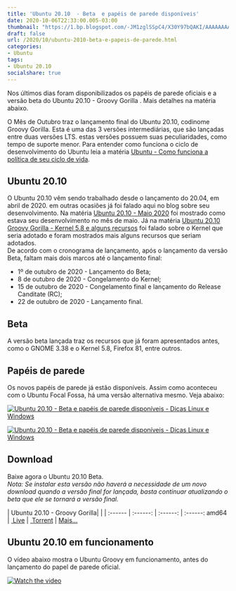 ```yaml
---
title: 'Ubuntu 20.10  - Beta  e papéis de parede disponíveis'
date: 2020-10-06T22:33:00.005-03:00
thumbnail: "https://1.bp.blogspot.com/-JM1zglSSpC4/X30Y97bQAKI/AAAAAAAAQOM/RR5MtzK4cn82rlNDHqGJVPX68s_ZTA0GgCNcBGAsYHQ/s16000/Ubuntu_20.10_Beta.png"
draft: false
url: /2020/10/ubuntu-2010-beta-e-papeis-de-parede.html
categories:
- Ubuntu
tags: 
- Ubuntu 20.10
socialshare: true
---
```


Nos últimos dias foram disponibilizados os papéis de parede oficiais e a versão beta do Ubuntu 20.10 - Groovy Gorilla . Mais detalhes na matéria abaixo.

<!--more-->

O Mês de Outubro traz o lançamento final do Ubuntu 20.10, codinome Groovy Gorilla. Esta é uma das 3 versões intermediárias, que são lançadas entre duas versões LTS. estas versões possuem suas peculiaridades, como tempo de suporte menor. Para entender como funciona o ciclo de desenvolvimento do Ubuntu leia a matéria [Ubuntu - Como funciona a política de seu ciclo de vida](https://info.wsouza.com.br/2019/03/ubuntu-como-funciona-politica-de-seu-ciclo-de-vida.html).  
  

## Ubuntu 20.10

  
O Ubuntu 20.10 vêm sendo trabalhado desde o lançamento do 20.04, em abril de 2020. em outras ocasiões já foi falado aqui no blog sobre seu desenvolvimento. Na matéria [Ubuntu 20.10 - Maio 2020](https://info.wsouza.com.br/2020/05/ubuntu-2010-maio-2020.html) foi mostrado como estava seu desenvolvimento no mês de maio. Já na matéria [Ubuntu 20.10 Groovy Gorilla - Kernel 5.8 e alguns recursos](https://info.wsouza.com.br/2020/09/ubuntu-20-10-groovy-gorilla-kernel58-e-alguns-recursos.html) foi falado sobre o Kernel que seria adotado e foram mostrados mais alguns recursos que seriam adotados.  
De acordo com o cronograma de lançamento, após o lançamento da versão Beta, faltam mais dois marcos até o lançamento final:  

*   1º de outubro de 2020 - Lançamento do Beta;
*   8 de outubro de 2020 - Congelamento do Kernel;
*   15 de outubro de 2020 - Congelamento final e lançamento do Release Canditate (RC);
*   22 de outubro de 2020 - Lançamento final.

  

## Beta

  
A versão beta lançada traz os recursos que já foram apresentados antes, como o GNOME 3.38 e o Kernel 5.8, Firefox 81, entre outros.  
  

## Papéis de parede

  
Os novos papéis de parede já estão disponíveis. Assim como aconteceu com o Ubuntu Focal Fossa, há uma versão alternativa mesmo. Veja abaixo:  
  

[![Ubuntu 20.10  - Beta  e papéis de parede disponíveis - Dicas Linux e Windows](https://1.bp.blogspot.com/-gW-LC0dRGb8/X30Yqw0HRII/AAAAAAAAQOE/A3a_KvVp9uoqqLkQQ-AXaD1uaOacctRWQCNcBGAsYHQ/s600/warty-final-ubuntu.png "Ubuntu 20.10  - Beta  e papéis de parede disponíveis - Dicas Linux e Windows")](https://1.bp.blogspot.com/-gW-LC0dRGb8/X30Yqw0HRII/AAAAAAAAQOE/A3a_KvVp9uoqqLkQQ-AXaD1uaOacctRWQCNcBGAsYHQ/s2048/warty-final-ubuntu.png)

[![Ubuntu 20.10  - Beta  e papéis de parede disponíveis - Dicas Linux e Windows](https://1.bp.blogspot.com/-Njj2qZdNVjE/X30YqpLG3aI/AAAAAAAAQOA/IuVyQjSSmcAKMjZod6li2GcEMEP1ovCgwCNcBGAsYHQ/s600/Gorilla_Wallpaper_Grey_4096x2304.png "Ubuntu 20.10  - Beta  e papéis de parede disponíveis - Dicas Linux e Windows")](https://1.bp.blogspot.com/-Njj2qZdNVjE/X30YqpLG3aI/AAAAAAAAQOA/IuVyQjSSmcAKMjZod6li2GcEMEP1ovCgwCNcBGAsYHQ/s2048/Gorilla_Wallpaper_Grey_4096x2304.png)

  

## Download

  
Baixe agora o Ubuntu 20.10 Beta.  
_Nota: Se instalar esta versão não haverá a necessidade de um novo download quando a versão final for lançada, basta continuar atualizando o beta que ele se tornará a versão final._  
  

| Ubuntu 20.10 - Groovy Gorilla| | |
:------ | :------: | :------: | :------:
 amd64 | [ Live](https://releases.ubuntu.com/20.10/ubuntu-20.10-beta-desktop-amd64.iso) | [ Torrent](https://releases.ubuntu.com/20.10/ubuntu-20.10-beta-desktop-amd64.iso.torrent) | [Mais...](https://releases.ubuntu.com/20.10/)


## Ubuntu 20.10 em funcionamento

  
O vídeo abaixo mostra o Ubuntu Groovy em funcionamento, antes do lançamento do papel de parede oficial.

[![Watch the video](https://img.youtube.com/vi/GWHfbJyNyFg/maxresdefault.jpg)](https://www.youtube.com/embed/GWHfbJyNyFg)
